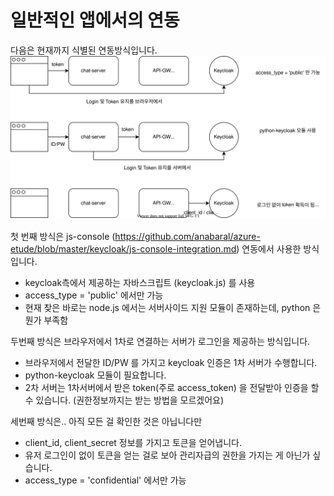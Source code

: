 # 일반적인 앱에서의 연동

다음은 현재까지 식별된 연동방식입니다.
![식별된 연동들](./img/keycloak-auth.svg)

첫 번째 방식은 js-console (https://github.com/anabaral/azure-etude/blob/master/keycloak/js-console-integration.md) 연동에서 사용한 방식입니다.
- keycloak측에서 제공하는 자바스크립트 (keycloak.js) 를 사용
- access_type = 'public' 에서만 가능
- 현재 찾은 바로는 node.js 에서는 서버사이드 지원 모듈이 존재하는데, python 은 뭔가 부족함

두번째 방식은 브라우저에서 1차로 연결하는 서버가 로그인을 제공하는 방식입니다.
- 브라우저에서 전달한 ID/PW 를 가지고 keycloak 인증은 1차 서버가 수행합니다.
- python-keycloak 모듈이 필요합니다.
- 2차 서버는 1차서버에서 받은 token(주로 access_token) 을 전달받아 인증을 할 수 있습니다. (권한정보까지는 받는 방법을 모르겠어요) 

세번째 방식은.. 아직 모든 걸 확인한 것은 아닙니다만
- client_id, client_secret 정보를 가지고 토큰을 얻어냅니다.
- 유저 로그인이 없이 토큰을 얻는 걸로 보아 관리자급의 권한을 가지는 게 아닌가 싶습니다.
- access_type = 'confidential' 에서만 가능

